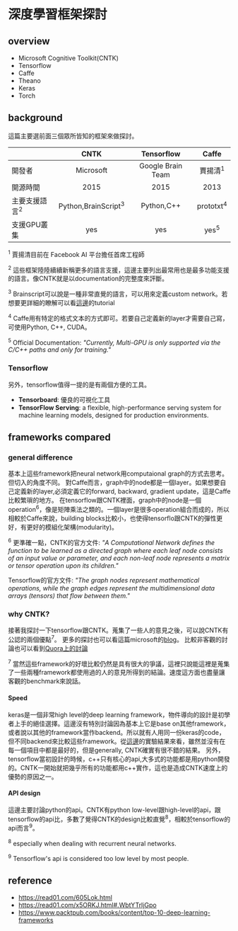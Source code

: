 # 深度學習框架探討

## overview
 * 	Microsoft Cognitive Toolkit(CNTK)
 * Tensorflow
 * Caffe
 * Theano
 * Keras
 * Torch

## background
這篇主要選前面三個眾所皆知的框架來做探討。

|| CNTK        | Tensorflow          | Caffe  |
| ---- | :-------------: |:-------------:| :-----:|
|開發者| Microsoft      | Google Brain Team | 賈揚清<sup>1</sup>|
|開源時間|2015     | 2015    |  2013 |
|主要支援語言<sup>2</sup>|Python,BrainScript<sup>3</sup>|Python,C++| prototxt<sup>4</sup> |
|支援GPU叢集|yes|yes|yes<sup>5</sup>|


<sup>1</sup> 賈揚清目前在 Facebook AI 平台擔任首席工程師

<sup>2</sup> 這些框架陸陸續續新稱更多的語言支援，這邊主要列出最常用也是最多功能支援的語言。像CNTK就是以documentation的完整度來評斷。

<sup>3</sup> Brainscript可以說是一種非常直覺的語言，可以用來定義custom network。若想要更詳細的瞭解可以看[這邊](https://docs.microsoft.com/en-us/cognitive-toolkit/brainscript-basic-concepts)的tutorial

<sup>4</sup> Caffe用有特定的格式文本的方式即可。若要自己定義新的layer才需要自己寫，可使用Python, C++, CUDA。

<sup>5</sup> Official Documentation: *"Currently, Multi-GPU is only supported via the C/C++ paths and only for training."*

### Tensorflow
另外，tensorflow值得一提的是有兩個方便的工具。
* **Tensorboard**: 優良的可視化工具
* **TensorFlow Serving**: a flexible, high-performance serving system for machine learning models, designed for production environments.


## frameworks compared
 
### general difference
基本上這些framework把neural network用computaional graph的方式去思考。但切入的角度不同。
對Caffe而言，graph中的node都是一個layer。如果想要自己定義新的layer,必須定義它的forward, backward, gradient update，這是Caffe比較繁瑣的地方。
在tensorflow跟CNTK裡面，graph中的node是一個operation<sup>6</sup>，像是矩陣乘法之類的。一個layer是很多operation組合而成的，所以相較於Caffe來說，building blocks比較小，也使得tensorflo跟CNTK的彈性更好，有更好的模組化架構(modularity)。

<sup>6</sup> 更準確一點，CNTK的官方文件: *"A Computational Network defines the function to be learned as a directed graph where each leaf node consists of an input value or parameter, and each non-leaf node represents a matrix or tensor operation upon its children."*

Tensorflow的官方文件: *"The graph nodes represent mathematical operations, while the graph edges represent the multidimensional data arrays (tensors) that flow between them."*

### why CNTK?
接著我探討一下tensorflow跟CNTK。蒐集了一些人的意見之後，可以說CNTK有公認的兩個優點<sup>7</sup>。
更多的探討也可以看這篇microsoft的[blog](https://docs.microsoft.com/en-us/cognitive-toolkit/reasons-to-switch-from-tensorflow-to-cntk)。
比較非客觀的討論也可以看到[Quora上的討論](https://www.quora.com/How-do-you-compare-Microsoft-CNTK-and-Google-Tensorflow-Does-one-hold-a-clear-advantage-over-the-other)


<sup>7</sup> 當然這些framework的好壞比較仍然是具有很大的爭議，這裡只說能這裡是蒐集了一些兩種framework都使用過的人的意見所得到的結論。速度這方面也盡量讓客觀的benchmark來說話。

#### Speed
keras是一個非常high level的deep learning framework，物件導向的設計是初學者上手的絕佳選擇。這邊沒有特別討論因為基本上它是base on其他framework，或者說以其他的framework當作backend。所以就有人用同一份keras的code，但不同backend來比較這些framework。從[這邊](https://github.com/szilard/benchm-dl/blob/master/keras_backend.md)的實驗結果來看，雖然並沒有在每一個項目中都是最好的，但是generally, CNTK確實有很不錯的結果。
另外，tensorflow當初設計的時候，c++只有核心的api,大多式的功能都是用python開發的。CNTK一開始就把幾乎所有的功能都用c++實作，這也是造成CNTK速度上的優勢的原因之一。

#### API design
這邊主要討論python的api。CNTK有python low-level跟high-level的api，跟tensorflow的api比，多數了覺得CNTK的design比較直覺<sup>8</sup>，相較於tensorflow的api而言<sup>9</sup>。

<sup>8</sup> especially when dealing with recurrent neural networks.

<sup>9</sup>  Tensorflow's api is considered too low level by most people.
## reference
 * https://read01.com/605Lok.html
 * https://read01.com/x5ORKJ.html#.WbtYTrIjGpo
 * https://www.packtpub.com/books/content/top-10-deep-learning-frameworks
